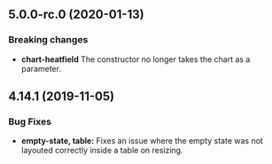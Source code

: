 ## 5.0.0-rc.0 (2020-01-13)

### Breaking changes

- **chart-heatfield** The constructor no longer takes the chart as a parameter.

## 4.14.1 (2019-11-05)

### Bug Fixes

- **empty-state, table:** Fixes an issue where the empty state was not layouted
  correctly inside a table on resizing.
